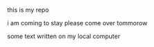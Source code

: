 this is my repo

i am coming to stay please come over tommorow


some text written on my local computer
